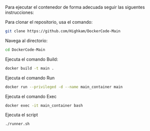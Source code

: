 Para ejecutar el contenedor de forma adecuada seguir las siguentes instrucciones:

Para clonar el repositorio, usa el comando:
```bash
git clone https://github.com/Highkam/DockerCode-Main
```
Navega al directorio:
```bash
cd DockerCode-Main
```
Ejecuta el comando Build:

```bash
docker build -t main .
```
Ejecuta el comando Run
```bash
docker run --privileged -d --name main_container main
```
Ejecuta el comando Exec
```bash
docker exec -it main_container bash
```
Ejecuta el script
```bash
./runner.sh
```

